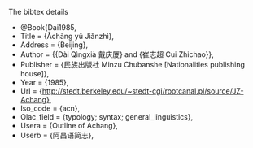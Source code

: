 
The bibtex details
* @Book{Dai1985,
* Title                    = {Āchāng yǔ Jiǎnzhì},
* Address                  = {Beijing},
* Author                   = {{Dài Qìngxià 戴庆厦} and {崔志超 Cui Zhichao}},
* Publisher                = {民族出版社 Minzu Chubanshe [Nationalities publishing house]},
* Year                     = {1985},
* Url                      = {http://stedt.berkeley.edu/~stedt-cgi/rootcanal.pl/source/JZ-Achang},
* Iso_code                 = {acn},
* Olac_field               = {typology; syntax; general_linguistics},
* Usera                    = {Outline of Achang},
* Userb                    = {阿昌语简志},
